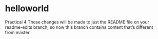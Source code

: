 # helloworld
Practical 4
These changes will be made to just the README file on your readme-edits branch, so now this branch contains content that’s different from master.
